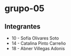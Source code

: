 # grupo-05

## Integrantes

* 10 - Sofía Olivares Soto
* 14 - Catalina Pinto Carreño
* 18 - Abner Villegas Adonis
